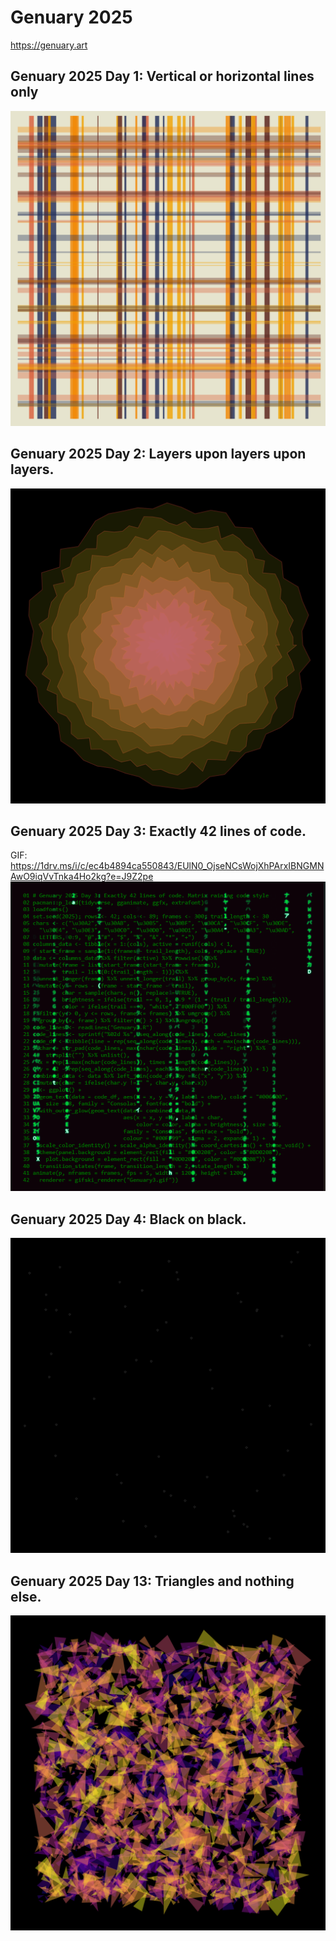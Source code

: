 # Genuary 2025
https://genuary.art

## Genuary 2025 Day 1: Vertical or horizontal lines only
![](Genuary1.png "Genuary1")

## Genuary 2025 Day 2: Layers upon layers upon layers.

![](Genuary2.png "Genuary2")

## Genuary 2025 Day 3: Exactly 42 lines of code.
GIF: https://1drv.ms/i/c/ec4b4894ca550843/EUlN0_OjseNCsWojXhPArxIBNGMNAwO9iqVvTnka4Ho2kg?e=J9Z2pe
![](Genuary3.png "Genuary3")

## Genuary 2025 Day 4: Black on black.
![](Genuary4.gif "Genuary4")

## Genuary 2025 Day 13: Triangles and nothing else.
![](Genuary13.png "Genuary13")
